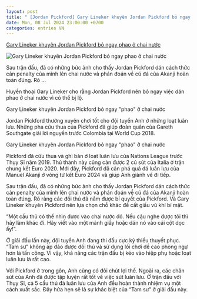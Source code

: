 ```yaml
---
layout: post
title: " [Jordan Pickford] Gary Lineker khuyên Jordan Pickford bỏ ngay phao ở chai nước"
date: Mon, 08 Jul 2024 23:00:00 +0700
categories: entries VN
---
```

[Gary Lineker khuyên Jordan Pickford bỏ ngay phao ở chai nước](https://bongda24h.vn/euro-2024/gary-lineker-khuyen-jordan-pickford-bo-ngay-phao-o-chai-nuoc-363-393078.html)

![Gary Lineker khuyên Jordan Pickford bỏ ngay phao ở chai nước](https://static.bongda24h.vn/medias/standard/2024/07/08/pickford-0807180001.jpg)

Sau trận đấu, đã có những bức ảnh cho thấy Jordan Pickford dán cách thức cản penalty của mình lên chai nước và phán đoán về cú đá của Akanji hoàn toàn đúng. Rõ ...

Huyền thoại Gary Lineker cho rằng Jordan Pickford nên bỏ ngay việc dán phao ở chai nước vì có thể bị lộ.

Gary Lineker khuyên Jordan Pickford bỏ ngay "phao" ở chai nước

Jordan Pickford thường xuyên chơi tốt cho đội tuyển Anh ở những loạt luân lưu. Những pha cứu thua của Pickford đã giúp đoàn quân của Gareth Southgate giải lời nguyền trước Colombia tại World Cup 2018.

Gary Lineker khuyên Jordan Pickford bỏ ngay "phao" ở chai nước

Pickford đã cứu thua và ghi bàn ở loạt luân lưu của Nations League trước Thụy Sĩ năm 2019. Thủ thành này cũng cản được 2 cú sút của Italia ở trận chung kết Euro 2020. Mới đây, Pickford đã cản phá quả đá luân lưu của Manuel Akanji ở vòng tứ kết Euro 2024 và giúp Anh giành vé đi tiếp.

Sau trận đấu, đã có những bức ảnh cho thấy Jordan Pickford dán cách thức cản penalty của mình lên chai nước và phán đoán về cú đá của Akanji hoàn toàn đúng. Rõ ràng các đối thủ đã nắm được bí quyết của Pickford. Và Gary Lineker khuyên Pickford nên lựa chọn chỗ khác để cất giấu vũ khí bí mật.

“Một cầu thủ có thể nhìn được vào chai nước đó. Nếu cậu nghe được tôi thì hãy làm khác đi. Hãy viết vào một mảnh giấy hoặc dán nó vào cái cột dọc ấy!”.

Ở giải đấu lần này, đội tuyển Anh đang thi đấu cực kỳ thiếu thuyết phục. “Tam sư” không áp đảo được đối thủ và sử dụng lối chơi đề cao phòng ngự hơn là tấn công. Vì vậy, khả năng các trận đấu bị kéo vào hiệp phụ hoặc loạt luân lưu là rất cao.

Với Pickford ở trong gôn, Anh cũng có đôi chút lợi thế. Ngoài ra, các chân sút của Anh đã được tập luyện rất tốt về việc sút luân lưu. Ở trận đấu với Thụy Sĩ, cả 5 cầu thủ đá luân lưu của Anh đều hoàn thành nhiệm vụ một cách xuất sắc. Đây hứa hẹn sẽ là sự khác biệt của “Tam sư” ở giải đấu này.

